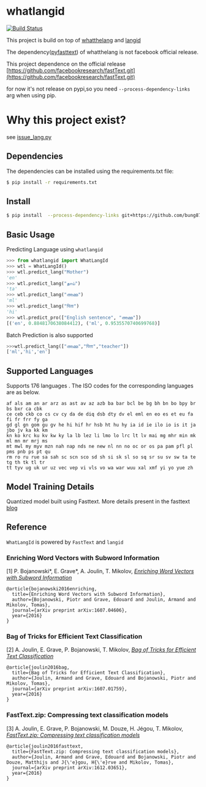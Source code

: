 # whatlangid

[![Build Status](https://travis-ci.org/bung87/whatlangid.svg?branch=master)](https://travis-ci.org/bung87/whatlangid)

This project is build on top of [whatthelang](https://github.com/indix/whatthelang) and [langid](https://github.com/saffsd/langid.py)

The dependency([pyfasttext](https://github.com/vrasneur/pyfasttext)) of whatthelang is not facebook official release.

This project dependence on the official release [https://github.com/facebookresearch/fastText.git](https://github.com/facebookresearch/fastText.git)

for now it's not release on pypi,so you need `--process-dependency-links` arg when using pip.

# Why this project exist?

see [issue_lang.py](issue_lang.py)

## Dependencies

The dependencies can be installed using the requirements.txt file:

```bash
$ pip install -r requirements.txt
```

## Install


```bash
$ pip install  --process-dependency-links git+https://github.com/bung87/whatlangid
```


## Basic Usage

Predicting Language using ``whatlangid``

```python
>>> from whatlangid import WhatLangId
>>> wtl = WhatLangId()
>>> wtl.predict_lang("Mother")
'en'
>>> wtl.predict_lang("தாய்")
'ta'
>>> wtl.predict_lang("അമ്മ")
'ml'
>>> wtl.predict_lang("पिता")
'hi'
>>> wtl.predict_pro(["English sentence", "അമ്മ"])
[('en', 0.8848170638084412), ('ml', 0.9535570740699768)]

```

Batch Prediction is also supported

```python
>>>wtl.predict_lang(["അമ്മ","पिता","teacher"])
['ml','hi','en']
```


## Supported Languages

Supports 176 languages . The ISO codes for the corresponding languages are as below.

```
af als am an ar arz as ast av az azb ba bar bcl be bg bh bn bo bpy br bs bxr ca cbk
ce ceb ckb co cs cv cy da de diq dsb dty dv el eml en eo es et eu fa fi fr frr fy ga
gd gl gn gom gu gv he hi hif hr hsb ht hu hy ia id ie ilo io is it ja jbo jv ka kk km
kn ko krc ku kv kw ky la lb lez li lmo lo lrc lt lv mai mg mhr min mk ml mn mr mrj ms
mt mwl my myv mzn nah nap nds ne new nl nn no oc or os pa pam pfl pl pms pnb ps pt qu
rm ro ru rue sa sah sc scn sco sd sh si sk sl so sq sr su sv sw ta te tg th tk tl tr
tt tyv ug uk ur uz vec vep vi vls vo wa war wuu xal xmf yi yo yue zh
```

## Model Training Details

Quantized model built using Fasttext. More details present in the fasttext [blog](https://fasttext.cc/blog/2017/10/02/blog-post.html)

## Reference


``WhatLangId`` is powered by ``FastText`` and `langid`

### Enriching Word Vectors with Subword Information

[1] P. Bojanowski\*, E. Grave\*, A. Joulin, T. Mikolov, [*Enriching Word Vectors with Subword Information*](https://arxiv.org/abs/1607.04606)

```
@article{bojanowski2016enriching,
  title={Enriching Word Vectors with Subword Information},
  author={Bojanowski, Piotr and Grave, Edouard and Joulin, Armand and Mikolov, Tomas},
  journal={arXiv preprint arXiv:1607.04606},
  year={2016}
}
```

### Bag of Tricks for Efficient Text Classification

[2] A. Joulin, E. Grave, P. Bojanowski, T. Mikolov, [*Bag of Tricks for Efficient Text Classification*](https://arxiv.org/abs/1607.01759)

```
@article{joulin2016bag,
  title={Bag of Tricks for Efficient Text Classification},
  author={Joulin, Armand and Grave, Edouard and Bojanowski, Piotr and Mikolov, Tomas},
  journal={arXiv preprint arXiv:1607.01759},
  year={2016}
}
```

### FastText.zip: Compressing text classification models

[3] A. Joulin, E. Grave, P. Bojanowski, M. Douze, H. Jégou, T. Mikolov, [*FastText.zip: Compressing text classification models*](https://arxiv.org/abs/1612.03651)

```
@article{joulin2016fasttext,
  title={FastText.zip: Compressing text classification models},
  author={Joulin, Armand and Grave, Edouard and Bojanowski, Piotr and Douze, Matthijs and J{\'e}gou, H{\'e}rve and Mikolov, Tomas},
  journal={arXiv preprint arXiv:1612.03651},
  year={2016}
}
```
